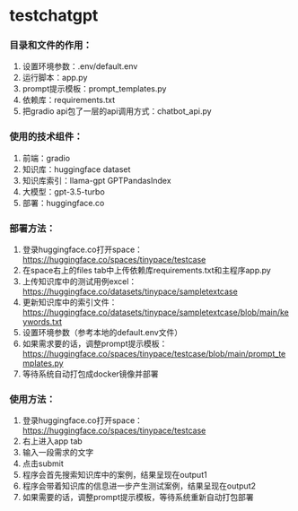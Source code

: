 # testchatgpt

### 目录和文件的作用：
1. 设置环境参数：.env/default.env
2. 运行脚本：app.py
3. prompt提示模板：prompt_templates.py
4. 依赖库：requirements.txt
5. 把gradio api包了一层的api调用方式：chatbot_api.py

### 使用的技术组件：
1. 前端：gradio
2. 知识库：huggingface dataset
3. 知识库索引：llama-gpt GPTPandasIndex
4. 大模型：gpt-3.5-turbo
5. 部署：huggingface.co

### 部署方法：
1. 登录huggingface.co打开space：https://huggingface.co/spaces/tinypace/testcase
2. 在space右上的files tab中上传依赖库requirements.txt和主程序app.py
3. 上传知识库中的测试用例excel：https://huggingface.co/datasets/tinypace/sampletextcase
4. 更新知识库中的索引文件：https://huggingface.co/datasets/tinypace/sampletextcase/blob/main/keywords.txt
5. 设置环境参数（参考本地的default.env文件）
6. 如果需求要的话，调整prompt提示模板：https://huggingface.co/spaces/tinypace/testcase/blob/main/prompt_templates.py
7. 等待系统自动打包成docker镜像并部署

### 使用方法：
1. 登录huggingface.co打开space：https://huggingface.co/spaces/tinypace/testcase
2. 右上进入app tab
3. 输入一段需求的文字
4. 点击submit
5. 程序会首先搜索知识库中的案例，结果呈现在output1
6. 程序会带着知识库的信息进一步产生测试案例，结果呈现在output2
7. 如果需要的话，调整prompt提示模板，等待系统重新自动打包部署
